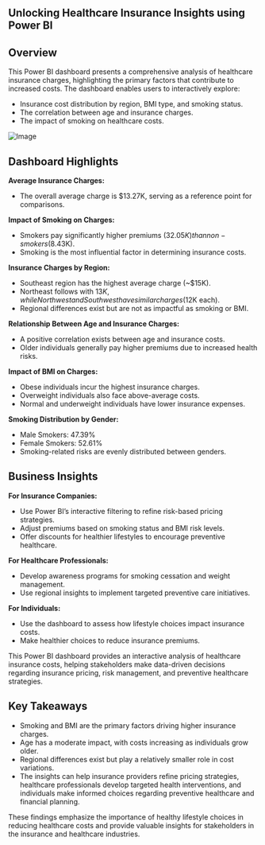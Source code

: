  
## Unlocking Healthcare Insurance Insights using Power BI 
## Overview 
This Power BI dashboard presents a comprehensive analysis of healthcare insurance charges, highlighting the primary factors that contribute to increased costs. The dashboard enables users to interactively explore:
* Insurance cost distribution by region, BMI type, and smoking status.
* The correlation between age and insurance charges.
* The impact of smoking on healthcare costs.

![Image](https://github.com/user-attachments/assets/c28e387f-cfe9-487a-9389-c7b73614a777)

## Dashboard Highlights
**Average Insurance Charges:**
* The overall average charge is $13.27K, serving as a reference point for comparisons.

**Impact of Smoking on Charges:**
* Smokers pay significantly higher premiums ($32.05K) than non-smokers ($8.43K).
* Smoking is the most influential factor in determining insurance costs.

**Insurance Charges by Region:**
* Southeast region has the highest average charge (~$15K).
* Northeast follows with $13K, while Northwest and Southwest have similar charges ($12K each).
* Regional differences exist but are not as impactful as smoking or BMI.

**Relationship Between Age and Insurance Charges:**
* A positive correlation exists between age and insurance costs.
* Older individuals generally pay higher premiums due to increased health risks.

**Impact of BMI on Charges:**
* Obese individuals incur the highest insurance charges.
* Overweight individuals also face above-average costs.
* Normal and underweight individuals have lower insurance expenses.

**Smoking Distribution by Gender:**
* Male Smokers: 47.39%
* Female Smokers: 52.61%
* Smoking-related risks are evenly distributed between genders.

## Business Insights
**For Insurance Companies:**
* Use Power BI’s interactive filtering to refine risk-based pricing strategies.
* Adjust premiums based on smoking status and BMI risk levels.
* Offer discounts for healthier lifestyles to encourage preventive healthcare.
  
**For Healthcare Professionals:**
* Develop awareness programs for smoking cessation and weight management.
* Use regional insights to implement targeted preventive care initiatives.
  
**For Individuals:**
* Use the dashboard to assess how lifestyle choices impact insurance costs.
* Make healthier choices to reduce insurance premiums.

This Power BI dashboard provides an interactive analysis of healthcare insurance costs, helping stakeholders make data-driven decisions regarding insurance pricing, risk management, and preventive healthcare strategies.

## Key Takeaways

* Smoking and BMI are the primary factors driving higher insurance charges.
* Age has a moderate impact, with costs increasing as individuals grow older.
* Regional differences exist but play a relatively smaller role in cost variations.
* The insights can help insurance providers refine pricing strategies, healthcare professionals develop targeted health interventions, and individuals make informed choices regarding preventive healthcare and financial planning.

These findings emphasize the importance of healthy lifestyle choices in reducing healthcare costs and provide valuable insights for stakeholders in the insurance and healthcare industries.
